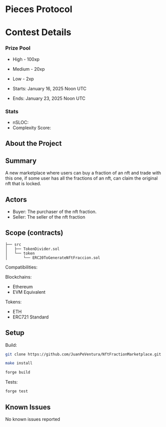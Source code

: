 # Pieces Protocol

# Contest Details

### Prize Pool

- High - 100xp
- Medium - 20xp
- Low - 2xp

- Starts: January 16, 2025 Noon UTC
- Ends: January 23, 2025 Noon UTC

### Stats

- nSLOC:
- Complexity Score:

[//]: # "contest-details-open"

## About the Project

## Summary

A new marketplace where users can buy a fraction of an nft and trade with this one, if some user has all the fractions of an nft, can claim the original nft that is locked.

## Actors

- Buyer: The purchaser of the nft fraction.
- Seller: The seller of the nft fraction

[//]: # "contest-details-close"

## Scope (contracts)

```
├── src
│   ├── TokenDivider.sol
│   └── token
│       └── ERC20ToGenerateNftFraccion.sol
```

Compatibilities:

Blockchains:

- Ethereum
- EVM Equivalent

Tokens:

- ETH
- ERC721 Standard

[//]: # "scope-close"
[//]: # "getting-started-open"

## Setup

Build:

```bash
git clone https://github.com/JuanPeVentura/NftFractionMarketplace.git

make install

forge build
```

Tests:

```bash
forge test
```

[//]: # "getting-started-close"
[//]: # "known-issues-open"

## Known Issues

No known issues reported

[//]: # "known-issues-close"
